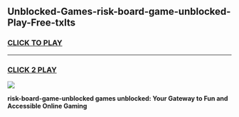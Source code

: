 
## Unblocked-Games-risk-board-game-unblocked-Play-Free-txlts
<h3>
<a href="https://premium76.site?title=risk-board-game-unblocked&ref=10A">CLICK TO PLAY</a></h3>
<hr>

<h3>
<a href="https://premium76.site?title=risk-board-game-unblocked&ref=10A">CLICK 2 PLAY</a>
  
</h3>

<a href="https://premium76.site?title=risk-board-game-unblocked&ref=10A"><img src="https://clearcache.store/games.png"></a>


**risk-board-game-unblocked games unblocked: Your Gateway to Fun and Accessible Online Gaming**
